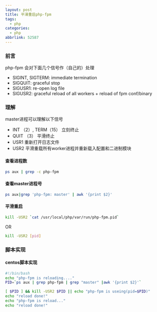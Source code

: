 ```yaml
---
layout: post
title: 平滑重启php-fpm
tags:
  - php
categories:
  - php
abbrlink: 52587
---
```


### 前言

php-fpm 会对下面几个信号作（自己的）处理

- SIGINT, SIGTERM: immediate termination
- SIGQUIT: graceful stop
- SIGUSR1: re-open log file
- SIGUSR2: graceful reload of all workers + reload of fpm conf/binary

<!--more-->

### 理解

master进程可以理解以下信号

- INT （2）, TERM（15） 立刻终止
- QUIT （3） 平滑终止
- USR1 重新打开日志文件
- USR2 平滑重载所有worker进程并重新载入配置和二进制模块

#### 查看进程数

```bash
ps aux | grep -c php-fpm
```

#### 查看master进程号

```bash
ps aux|grep 'php-fpm: master' | awk '{print $2}'
```

#### 平滑重启

```bash
kill -USR2 `cat /usr/local/php/var/run/php-fpm.pid`
```
OR
```bash
kill -USR2 [pid]
```

### 脚本实现

#### centos脚本实现

```bash
#!/bin/bash
echo "php-fpm is reloading...."
PID=`ps aux | grep php-fpm | grep "master" |awk '{print $2}'`

[ $PID ] && kill -USR2 $PID || echo "php-fpm is useing(pid=$PID)"
echo "reload done!"
echo "php-fpm is reload..."
echo "reload done!"
```
